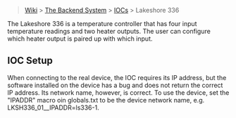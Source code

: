 > [Wiki](Home) > [The Backend System](The-Backend-System) > [IOCs](IOCs) > Lakeshore 336

The Lakeshore 336 is a temperature controller that has four input temperature readings and two heater outputs. The user can configure which heater output is paired up with which input.

## IOC Setup
When connecting to the real device, the IOC requires its IP address, but the software installed on the device has a bug and does not return the correct IP address. Its network name, however, is correct. To use the device, set the "IPADDR" macro oin globals.txt to be the device network name, e.g. LKSH336_01__IPADDR=ls336-1.

